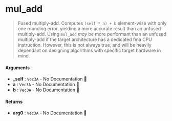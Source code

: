 # mul\_add

>  Fused multiply-add. Computes `(self * a) + b` element-wise with only one rounding
>  error, yielding a more accurate result than an unfused multiply-add.
>  Using `mul_add` *may* be more performant than an unfused multiply-add if the target
>  architecture has a dedicated fma CPU instruction. However, this is not always true,
>  and will be heavily dependant on designing algorithms with specific target hardware in
>  mind.

#### Arguments

- **\_self** : `Vec3A` \- No Documentation 🚧
- **a** : `Vec3A` \- No Documentation 🚧
- **b** : `Vec3A` \- No Documentation 🚧

#### Returns

- **arg0** : `Vec3A` \- No Documentation 🚧
